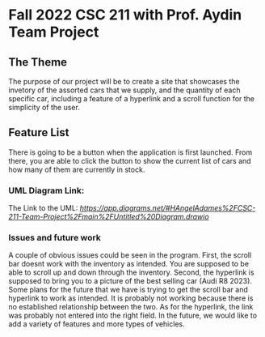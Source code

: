 # Fall 2022 CSC 211 with Prof. Aydin Team Project 

## The Theme

  The purpose of our project will be to create a site that showcases the invetory of the assorted cars that we supply, and the quantity of each specific car, including a feature of a hyperlink and a scroll function for the simplicity of the user.

## Feature List

  There is going to be a button when the application is first launched.  From there, you are able to click the button to show the current list of cars and how many of them are currently in stock.  


### UML Diagram Link:
The Link to the UML:
*https://app.diagrams.net/#HAngelAdames%2FCSC-211-Team-Project%2Fmain%2FUntitled%20Diagram.drawio*

### Issues and future work

  A couple of obvious issues could be seen in the program.  First, the scroll bar doesnt work with the inventory as intended.  You are supposed to be able to scroll up and down through the inventory.  Second, the hyperlink is supposed to bring you to a picture of the best selling car (Audi R8 2023).  Some plans for the future that we have is trying to get the scroll bar and hyperlink to work as intended.  It is probably not working because there is no established relationship between the two.  As for the hyperlink, the link was probably not entered into the right field.  In the future, we would like to add a variety of features and more types of vehicles.  
